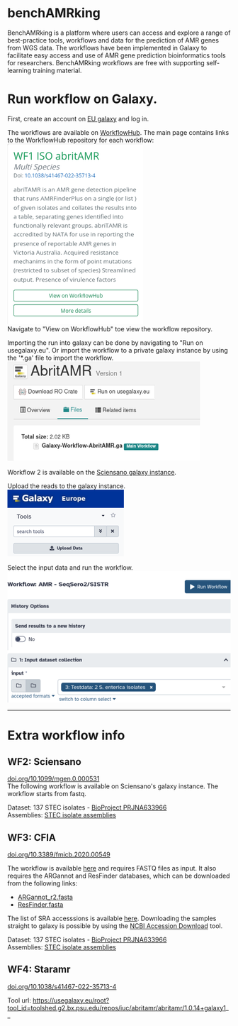 # benchAMRking
BenchAMRking is a platform where users can access and explore a range of best-practice tools, workflows and data for the prediction of AMR genes from WGS data. The workflows have been implemented in Galaxy to facilitate easy access and use of AMR gene prediction bioinformatics tools for researchers. BenchAMRking workflows are free with supporting self-learning training material.

# Run workflow on Galaxy.
First, create an account on [EU galaxy](https://usegalaxy.eu/login/start?redirect=None) and log in.

The workflows are available on [WorkflowHub](https://workflowhub.eu). The main page contains links to the WorkflowHub repository for each workflow:  
![step 1](assets/readme/step1.png)  
Navigate to "View on WorkflowHub" toe view the workflow repository.

Importing the run into galaxy can be done by navigating to "Run on usegalaxy.eu". Or import the workflow to a private galaxy instance by using the '*.ga' file to import the workflow.  
![step2](assets/readme/step2.png)

Workflow 2 is available on the [Sciensano galaxy instance](https://galaxy.sciensano.be/root?tool_id=pipeline_stec_1.0).

Upload the reads to the galaxy instance.  
![step3](assets/readme/step3.png)

Select the input data and run the workflow.  
![step4](assets/readme/step4.png)




---



# Extra workflow info
## WF2: Sciensano
[doi.org/10.1099/mgen.0.000531](https://doi.org/10.1099/mgen.0.000531)  
The following workflow is available on Sciensano's galaxy instance. The workflow starts from fastq.

Dataset: 137 STEC isolates - [BioProject PRJNA633966](https://www.ncbi.nlm.nih.gov/sra?linkname=bioproject_sra_all&from_uid=633966)  
Assemblies: [STEC isolate assemblies](https://workflowhub.eu/workflows/407/git/1/download/Assemblies/SKESA_assemblies.tar.gz)  

## WF3: CFIA  
[doi.org/10.3389/fmicb.2020.00549](https://doi.org/10.3389/fmicb.2020.00549)  

The workflow is available [here](https://usegalaxy.eu/workflows/trs_import?trs_server=workflowhub.eu&run_form=true&trs_id=407&trs_version=1) and requires FASTQ files as input.
It also requires the ARGannot and ResFinder databases, which can be downloaded from the following links:  
- [ARGannot_r2.fasta](https://workflowhub.eu/workflows/407/git/1/download/SRST2_databases/ARGannot_r2.fasta)  
- [ResFinder.fasta](https://workflowhub.eu/workflows/407/git/1/download/SRST2_databases/ResFinder.fasta)  

The list of SRA accesssions is available [here](https://workflowhub.eu/workflows/407/git/1/raw/Assemblies/CFIA_SRA_Accessions.txt).
Downloading the samples straight to galaxy is possible by using the [NCBI Accession Download](https://usegalaxy.eu/root?tool_id=toolshed.g2.bx.psu.edu/repos/iuc/ncbi_acc_download/ncbi_acc_download/0.2.8+galaxy0) tool.

Dataset: 137 STEC isolates - [BioProject PRJNA633966](https://www.ncbi.nlm.nih.gov/sra?linkname=bioproject_sra_all&from_uid=633966)  
Assemblies: [STEC isolate assemblies](https://workflowhub.eu/workflows/407/git/1/download/Assemblies/SKESA_assemblies.tar.gz)  

## WF4: Staramr
[doi.org/10.1038/s41467-022-35713-4](https://doi.org/10.1038/s41467-022-35713-4)  

Tool url: <https://usegalaxy.eu/root?tool_id=toolshed.g2.bx.psu.edu/repos/iuc/abritamr/abritamr/1.0.14+galaxy1>__

